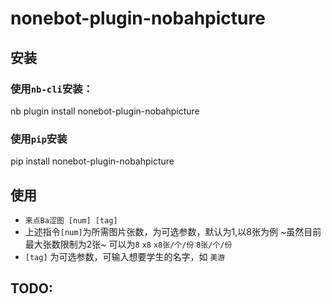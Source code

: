 # nonebot-plugin-nobahpicture
## 安装
### 使用```nb-cli```安装：
nb plugin install nonebot-plugin-nobahpicture
### 使用```pip```安装
pip install nonebot-plugin-nobahpicture
## 使用
* ```来点Ba涩图 [num] [tag]```
* 上述指令```[num]```为所需图片张数，为可选参数，默认为1,以8张为例 ~虽然目前最大张数限制为2张~ 可以为```8``` ```x8``` ```x8张/个/份``` ```8张/个/份```
* ```[tag]``` 为可选参数，可输入想要学生的名字，如 ```美游```
## TODO: